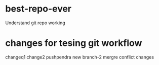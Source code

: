 # best-repo-ever
Understand git repo working
# changes for tesing git workflow
changeq1
change2 pushpendra
new branch-2 mergre conflict changes

